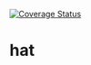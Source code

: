 [![Coverage Status](https://coveralls.io/repos/github/hats-finance/hats-contracts/badge.svg?t=Ko4Ndz)](https://coveralls.io/github/hats-finance/hats-contracts)

# hat
